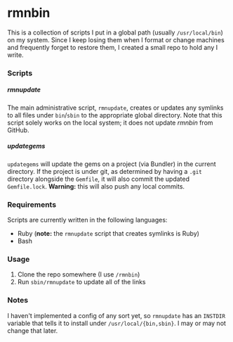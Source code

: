 # rmnbin

This is a collection of scripts I put in a global path (usually `/usr/local/bin`) on my system. Since I keep losing them when I format or change machines and frequently forget to restore them, I created a small repo to hold any I write.

### Scripts

##### rmnupdate

The main administrative script, `rmnupdate`, creates or updates any symlinks to all files under `bin`/`sbin` to the appropriate global directory. Note that this script solely works on the local system; it does not update *rmnbin* from GitHub.

##### updategems

`updategems` will update the gems on a project (via Bundler) in the current directory. If the project is under git, as determined by having a `.git` directory alongside the `Gemfile`, it will also commit the updated `Gemfile.lock`. **Warning:** this will also push any local commits.

### Requirements

Scripts are currently written in the following languages:

+ Ruby (**note:** the `rmnupdate` script that creates symlinks is Ruby)
+ Bash

### Usage

1. Clone the repo somewhere (I use `/rmnbin`)
2. Run `sbin/rmnupdate` to update all of the links

### Notes

I haven't implemented a config of any sort yet, so `rmnupdate` has an `INSTDIR` variable that tells it to install under `/usr/local/{bin,sbin}`. I may or may not change that later.